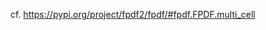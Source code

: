 cf. https://pypi.org/project/fpdf2/fpdf/#fpdf.FPDF.multi_cell

<script>
// Migrating Markdown doc to docstrings - cf. https://github.com/PyFPDF/fpdf2/issues/31
window.location = 'https://pypi.org/project/fpdf2/fpdf/#fpdf.FPDF.multi_cell'
</script>
